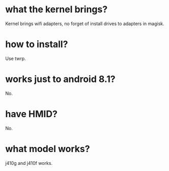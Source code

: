 # what the kernel brings? 
Kernel brings wifi adapters, no forget of 
install drives to adapters in magisk.

# how to install? 
Use twrp.

# works just to android 8.1?
No.

# have HMID? 
No.

# what model works?
j410g and j410f works.
